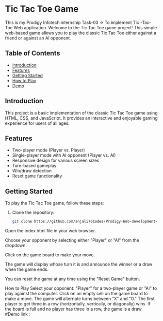 # Tic Tac Toe Game
This is my Prodigy Infotech internship Task-03 => To implement Tic -Tac- Toe  Web application. 
Welcome to the Tic Tac Toe game project! This simple web-based game allows you to play the classic Tic Tac Toe either against a friend or against an AI opponent.

## Table of Contents

- [Introduction](#introduction)
- [Features](#features)
- [Getting Started](#getting-started)
- [How to Play](#how-to-play)
- [Demo](#demo)


## Introduction

This project is a basic implementation of the classic Tic Tac Toe game using HTML, CSS, and JavaScript. It provides an interactive and enjoyable gaming experience for users of all ages.

## Features

- Two-player mode (Player vs. Player)
- Single-player mode with AI opponent (Player vs. AI)
- Responsive design for various screen sizes
- Turn-based gameplay
- Win/draw detection
- Reset game functionality

## Getting Started

To play the Tic Tac Toe game, follow these steps:

1. Clone the repository:

   ```bash
   git clone https://github.com/anjali76Codes/Prodigy-Web-development-Task03/
Open the index.html file in your web browser.

Choose your opponent by selecting either "Player" or "AI" from the dropdown.

Click on the game board to make your move.

The game will display whose turn it is and announce the winner or a draw when the game ends.

You can reset the game at any time using the "Reset Game" button.

How to Play
Select your opponent: "Player" for a two-player game or "AI" to play against the computer.
Click on an empty cell on the game board to make a move.
The game will alternate turns between "X" and "O."
The first player to get three in a row (horizontally, vertically, or diagonally) wins.
If the board is full and no player has three in a row, the game is a draw.
#Demo
link  :


